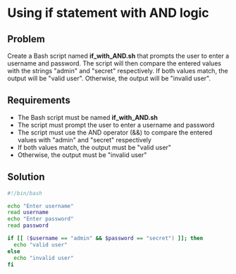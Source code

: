 # Using if statement with AND logic

## Problem

Create a Bash script named **if_with_AND.sh** that prompts the user to enter a username and password. The script will then compare the entered values with the strings "admin" and "secret" respectively. If both values match, the output will be "valid user". Otherwise, the output will be "invalid user".

## Requirements

- The Bash script must be named **if_with_AND.sh**
- The script must prompt the user to enter a username and password
- The script must use the AND operator (&&) to compare the entered values with "admin" and "secret" respectively
- If both values match, the output must be "valid user"
- Otherwise, the output must be "invalid user"

## Solution

```bash
#!/bin/bash

echo "Enter username"
read username
echo "Enter password"
read password

if [[ ($username == "admin" && $password == "secret") ]]; then
  echo "valid user"
else
  echo "invalid user"
fi
```
